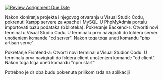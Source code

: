 [![Review Assignment Due Date](https://classroom.github.com/assets/deadline-readme-button-24ddc0f5d75046c5622901739e7c5dd533143b0c8e959d652212380cedb1ea36.svg)](https://classroom.github.com/a/1IMeAlJr)


Nakon kloniranja projekta i njegovog otvaranja u Visual Studio Codu, pokrenuti Xampp servere za Apache i MySQL. 
U PhpMyAdmin portalu importovati bazu podataka (biblioteka).
Pokretanje Backend-a:
Otvoriti novi terminal u Visual Studio Codu.
U terminalu prvo navigirati do foldera server unošenjem komande "cd server".
Nakon toga toga uneti komandu "php artisan serve"

Pokretanje Frontend-a:
Otvoriti novi terminal u Visual Studion Codu.
U terminalu prvo navigirati do foldera client unošenjem komande "cd client".
Nakon toga toga uneti komandu "npm start"

Potrebno je da oba budu pokrenuta prilikom rada na aplikaciji.
